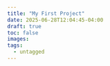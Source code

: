 ```yaml
---
title: "My First Project"
date: 2025-06-28T12:04:45-04:00
draft: true
toc: false
images:
tags:
  - untagged
---
```


